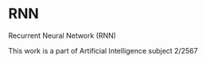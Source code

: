 # RNN
Recurrent Neural Network (RNN)

This work is a part of Artificial Intelligence subject 2/2567
